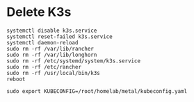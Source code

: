 # Delete K3s

```shell
systemctl disable k3s.service
systemctl reset-failed k3s.service
systemctl daemon-reload
sudo rm -rf /var/lib/rancher
sudo rm -rf /var/lib/longhorn
sudo rm -rf /etc/systemd/system/k3s.service
sudo rm -rf /etc/rancher
sudo rm -rf /usr/local/bin/k3s
reboot
```

`sudo export KUBECONFIG=/root/homelab/metal/kubeconfig.yaml`
